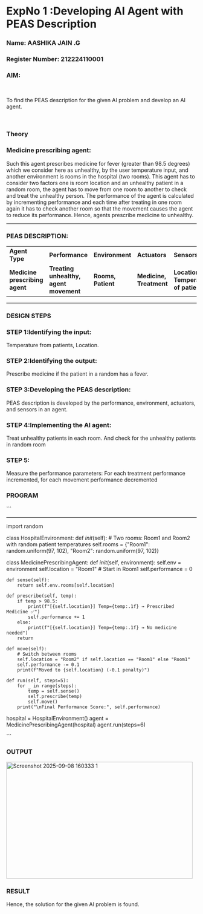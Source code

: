 <h1>ExpNo 1 :Developing AI Agent with PEAS Description</h1>
<h3>Name: AASHIKA JAIN .G </h3>
<h3>Register Number: 212224110001 </h3>


<h3>AIM:</h3>
<br>
<p>To find the PEAS description for the given AI problem and develop an AI agent.</p>
<br>
<h3>Theory</h3>
<h3>Medicine prescribing agent:</h3>
<p>Such this agent prescribes medicine for fever (greater than 98.5 degrees) which we consider here as unhealthy, by the user temperature input, and another environment is rooms in the hospital (two rooms). This agent has to consider two factors one is room location and an unhealthy patient in a random room, the agent has to move from one room to another to check and treat the unhealthy person. The performance of the agent is calculated by incrementing performance and each time after treating in one room again it has to check another room so that the movement causes the agent to reduce its performance. Hence, agents prescribe medicine to unhealthy.</p>
<hr>
<h3>PEAS DESCRIPTION:</h3>
<table>
  <tr>
    <td><strong>Agent Type</strong></td>
    <td><strong>Performance</strong></td>
     <td><strong>Environment</strong></td>
    <td><strong>Actuators</strong></td>
    <td><strong>Sensors</strong></td>
  </tr>
    <tr>
    <td><strong>Medicine prescribing agent</strong></td>
    <td><strong>Treating unhealthy, agent movement</strong></td>
     <td><strong>Rooms, Patient</strong></td>
    <td><strong>Medicine, Treatment</strong></td>
    <td><strong>Location, Temperature of patient</strong></td>
  </tr>
</table>
<hr>
<H3>DESIGN STEPS</H3>
<h3>STEP 1:Identifying the input:</h3>
<p>Temperature from patients, Location.</p>
<h3>STEP 2:Identifying the output:</h3>
<p>Prescribe medicine if the patient in a random has a fever.</p>
<h3>STEP 3:Developing the PEAS description:</h3>
<p>PEAS description is developed by the performance, environment, actuators, and sensors in an agent.</p>
<h3>STEP 4:Implementing the AI agent:</h3>
<p>Treat unhealthy patients in each room. And check for the unhealthy patients in random room</p>
<h3>STEP 5:</h3>
<p>Measure the performance parameters: For each treatment performance incremented, for each movement performance decremented</p>

<h3>PROGRAM</h3>
```
<hr>
import random

class HospitalEnvironment:
    def _init_(self):
        # Two rooms: Room1 and Room2 with random patient temperatures
        self.rooms = {"Room1": random.uniform(97, 102),
                      "Room2": random.uniform(97, 102)}

class MedicinePrescribingAgent:
    def _init_(self, environment):
        self.env = environment
        self.location = "Room1"   # Start in Room1
        self.performance = 0

    def sense(self):
        return self.env.rooms[self.location]

    def prescribe(self, temp):
        if temp > 98.5:
            print(f"[{self.location}] Temp={temp:.1f} → Prescribed Medicine ✅")
            self.performance += 1
        else:
            print(f"[{self.location}] Temp={temp:.1f} → No medicine needed")
        return

    def move(self):
        # Switch between rooms
        self.location = "Room2" if self.location == "Room1" else "Room1"
        self.performance -= 0.1
        print(f"Moved to {self.location} (-0.1 penalty)")

    def run(self, steps=5):
        for _ in range(steps):
            temp = self.sense()
            self.prescribe(temp)
            self.move()
        print("\nFinal Performance Score:", self.performance)

hospital = HospitalEnvironment()
agent = MedicinePrescribingAgent(hospital)
agent.run(steps=6)



</hr>
```
<h3>OUTPUT</h3>

<img width="493" height="309" alt="Screenshot 2025-09-08 160333 1" src="https://github.com/user-attachments/assets/585aadb0-72ed-4378-aba8-144b2f3a6fc4" />




<h3>RESULT</h3>

<p>Hence, the solution for the given AI problem is found.</p>
